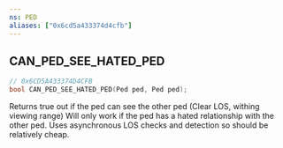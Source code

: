 ```yaml
---
ns: PED
aliases: ["0x6cd5a433374d4cfb"]
---
```

## CAN_PED_SEE_HATED_PED

```c
// 0x6CD5A433374D4CFB
bool CAN_PED_SEE_HATED_PED(Ped ped, Ped ped);
```

Returns true out if the ped can see the other ped (Clear LOS, withing viewing range) Will only work if the ped has a hated relationship with the other ped. Uses asynchronous LOS checks and detection so should be relatively cheap.

